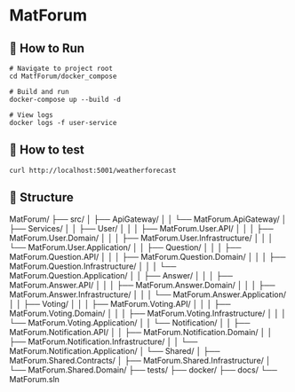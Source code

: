 # MatForum

## 🚀 How to Run

```
# Navigate to project root
cd MatfForum/docker_compose

# Build and run
docker-compose up --build -d

# View logs
docker logs -f user-service
```

## 🧪 How to test

`curl http://localhost:5001/weatherforecast`

## 🦴 Structure

MatForum/
├── src/
│   ├── ApiGateway/
│   │   └── MatForum.ApiGateway/
│   ├── Services/
│   │   ├── User/
│   │   │   ├── MatForum.User.API/
│   │   │   ├── MatForum.User.Domain/
│   │   │   ├── MatForum.User.Infrastructure/
│   │   │   └── MatForum.User.Application/
│   │   ├── Question/
│   │   │   ├── MatForum.Question.API/
│   │   │   ├── MatForum.Question.Domain/
│   │   │   ├── MatForum.Question.Infrastructure/
│   │   │   └── MatForum.Question.Application/
│   │   ├── Answer/
│   │   │   ├── MatForum.Answer.API/
│   │   │   ├── MatForum.Answer.Domain/
│   │   │   ├── MatForum.Answer.Infrastructure/
│   │   │   └── MatForum.Answer.Application/
│   │   ├── Voting/
│   │   │   ├── MatForum.Voting.API/
│   │   │   ├── MatForum.Voting.Domain/
│   │   │   ├── MatForum.Voting.Infrastructure/
│   │   │   └── MatForum.Voting.Application/
│   │   └── Notification/
│   │       ├── MatForum.Notification.API/
│   │       ├── MatForum.Notification.Domain/
│   │       ├── MatForum.Notification.Infrastructure/
│   │       └── MatForum.Notification.Application/
│   └── Shared/
│       ├── MatForum.Shared.Contracts/
│       ├── MatForum.Shared.Infrastructure/
│       └── MatForum.Shared.Domain/
├── tests/
├── docker/
├── docs/
└── MatForum.sln
